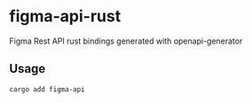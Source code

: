 # figma-api-rust

Figma Rest API rust bindings generated with openapi-generator

## Usage

```bash
cargo add figma-api
```
